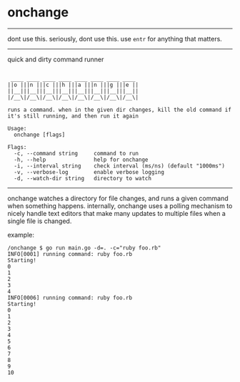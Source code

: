 # onchange

----

dont use this. seriously, dont use this. use `entr` for anything that matters. 


-----

quick and dirty command runner

```shell

 ____ ____ ____ ____ ____ ____ ____ ____
||o |||n |||c |||h |||a |||n |||g |||e ||
||__|||__|||__|||__|||__|||__|||__|||__||
|/__\|/__\|/__\|/__\|/__\|/__\|/__\|/__\|

runs a command. when in the given dir changes, kill the old command if it's still running, and then run it again

Usage:
  onchange [flags]

Flags:
  -c, --command string     command to run
  -h, --help               help for onchange
  -i, --interval string    check interval (ms/ns) (default "1000ms")
  -v, --verbose-log        enable verbose logging
  -d, --watch-dir string   directory to watch
```

---

onchange watches a directory for file changes, and runs a given command when something happens. internally, onchange uses a polling mechanism to nicely handle text editors that make many updates to multiple files when a single file is changed.

example:

```shell
/onchange $ go run main.go -d=. -c="ruby foo.rb"
INFO[0001] running command: ruby foo.rb
Starting!
0
1
2
3
4
INFO[0006] running command: ruby foo.rb
Starting!
0
1
2
3
4
5
6
7
8
9
10
```
